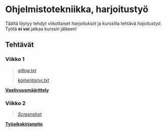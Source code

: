 # **Ohjelmistotekniikka, harjoitustyö**

Täältä löytyy tehdyt viikottaiset *harjoitukset* ja kurssilla tehtävä *hajoitustyö*. Työtä **ei 
voi** jatkaa kurssin jälkeen!
## Tehtävät
### Viikko 1
>[*gitlog.txt*](https://github.com/retute/ot-harjoitustyo/blob/master/laskarit/viikko1/gitlog.txt)
>
>[*komentorivi.txt*](https://github.com/retute/ot-harjoitustyo/blob/master/laskarit/viikko1/komentorivi.txt)

[**Vaativuusmäärittely**](https://github.com/retute/ot-harjoitustyo/blob/dc119f0d6ed6c5032a7cc84cb117aa527440cf78/laskarit/viikko1/maarittelydokumentti.md)


### Viikko 2
>[*Screenshot*](https://github.com/retute/ot-harjoitustyo/blob/master/laskarit/viikko2/Screenshot%20from%202018-11-12%2015-46-45.png)

[**Työaikakirjanpito**](https://github.com/retute/ot-harjoitustyo/blob/master/laskarit/viikko2/tyoaikakirjanpito.md)


